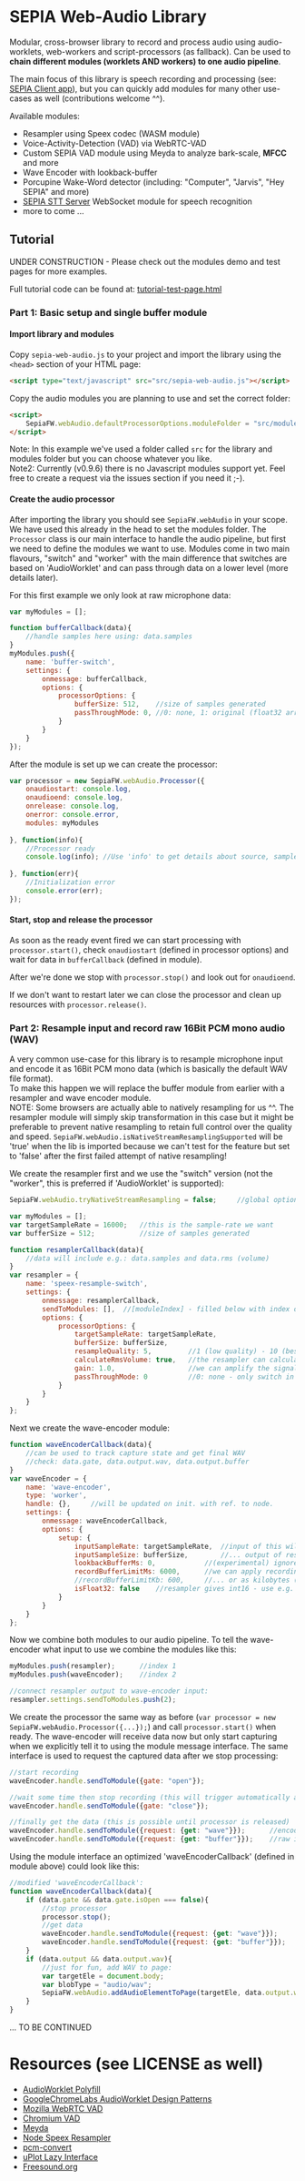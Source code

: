 # SEPIA Web-Audio Library

Modular, cross-browser library to record and process audio using audio-worklets, web-workers and script-processors (as fallback).
Can be used to **chain different modules (worklets AND workers) to one audio pipeline**.   
  
The main focus of this library is speech recording and processing (see: [SEPIA Client app](https://github.com/SEPIA-Framework/sepia-html-client-app)),
but you can quickly add modules for many other use-cases as well (contributions welcome ^^).
  
Available modules:

- Resampler using Speex codec (WASM module)
- Voice-Activity-Detection (VAD) via WebRTC-VAD
- Custom SEPIA VAD module using Meyda to analyze bark-scale, **MFCC** and more
- Wave Encoder with lookback-buffer
- Porcupine Wake-Word detector (including: "Computer", "Jarvis", "Hey SEPIA" and more)
- [SEPIA STT Server](https://github.com/SEPIA-Framework/sepia-stt-server) WebSocket module for speech recognition
- more to come ...

## Tutorial

UNDER CONSTRUCTION  - Please check out the modules demo and test pages for more examples.  
  
Full tutorial code can be found at: [tutorial-test-page.html](tutorial-test-page.html)

### Part 1: Basic setup and single buffer module

#### Import library and modules

Copy `sepia-web-audio.js` to your project and import the library using the `<head>` section of your HTML page:

```html
<script type="text/javascript" src="src/sepia-web-audio.js"></script>
```

Copy the audio modules you are planning to use and set the correct folder:

```html
<script>
	SepiaFW.webAudio.defaultProcessorOptions.moduleFolder = "src/modules";
</script>
```

Note: In this example we've used a folder called `src` for the library and modules folder but you can choose whatever you like.  
Note2: Currently (v0.9.6) there is no Javascript modules support yet. Feel free to create a request via the issues section if you need it ;-).

#### Create the audio processor

After importing the library you should see `SepiaFW.webAudio` in your scope. We have used this already in the head to set the modules folder. 
The `Processor` class is our main interface to handle the audio pipeline, but first we need to define the modules we want to use. 
Modules come in two main flavours, "switch" and "worker" with the main difference that switches are based on 'AudioWorklet' and can pass through data on a lower level (more details later).  
  
For this first example we only look at raw microphone data:

```javascript
var myModules = [];

function bufferCallback(data){
	//handle samples here using: data.samples
}
myModules.push({
	name: 'buffer-switch',
	settings: {
		onmessage: bufferCallback,
		options: {
			processorOptions: {
				bufferSize: 512, 	//size of samples generated
				passThroughMode: 0,	//0: none, 1: original (float32 array)
			}
		}
	}
});
```

After the module is set up we can create the processor:

```javascript
var processor = new SepiaFW.webAudio.Processor({
	onaudiostart: console.log,
	onaudioend: console.log,
	onrelease: console.log,
	onerror: console.error,
	modules: myModules
	
}, function(info){
	//Processor ready
	console.log(info); //Use 'info' to get details about source, sample-rate etc.
	
}, function(err){
	//Initialization error
	console.error(err);
});
```

#### Start, stop and release the processor

As soon as the ready event fired we can start processing with `processor.start()`, check `onaudiostart` (defined in processor options) and wait for data in `bufferCallback` (defined in module).  
  
After we're done we stop with `processor.stop()` and look out for `onaudioend`.  
  
If we don't want to restart later we can close the processor and clean up resources with `processor.release()`.

### Part 2: Resample input and record raw 16Bit PCM mono audio (WAV)

A very common use-case for this library is to resample microphone input and encode it as 16Bit PCM mono data (which is basically the default WAV file format).  
To make this happen we will replace the buffer module from earlier with a resampler and wave encoder module.  
NOTE: Some browsers are actually able to natively resampling for us ^^. The resampler module will simply skip transformation in this case but it might be preferable to prevent native resampling to retain full control over the quality and speed. 
`SepiaFW.webAudio.isNativeStreamResamplingSupported` will be 'true' when the lib is imported because we can't test for the feature but set to 'false' after the first failed attempt of native resampling!  
  
We create the resampler first and we use the "switch" version (not the "worker", this is preferred if 'AudioWorklet' is supported):

```javascript
SepiaFW.webAudio.tryNativeStreamResampling = false;		//global option (remain in control of resampling)

var myModules = [];
var targetSampleRate = 16000;	//this is the sample-rate we want
var bufferSize = 512;			//size of samples generated

function resamplerCallback(data){
	//data will include e.g.: data.samples and data.rms (volume)
}
var resampler = {
	name: 'speex-resample-switch',
	settings: {
		onmessage: resamplerCallback,
		sendToModules: [],	//[moduleIndex] - filled below with index of wave-encoder module
		options: {
			processorOptions: {
				targetSampleRate: targetSampleRate,
				bufferSize: bufferSize,
				resampleQuality: 5,			//1 (low quality) - 10 (best quality)
				calculateRmsVolume: true,	//the resampler can calculate RMS signal volume
				gain: 1.0,					//we can amplify the signal here
				passThroughMode: 0			//0: none - only switch in our pipe atm
			}
		}
	}
};
```

Next we create the wave-encoder module:

```javascript
function waveEncoderCallback(data){
	//can be used to track capture state and get final WAV
	//check: data.gate, data.output.wav, data.output.buffer
}
var waveEncoder = {
	name: 'wave-encoder',
	type: 'worker',
	handle: {},		//will be updated on init. with ref. to node.
	settings: {
		onmessage: waveEncoderCallback,
		options: {
			setup: {
				inputSampleRate: targetSampleRate,	//input of this will be ...
				inputSampleSize: bufferSize,		//... output of resampler
				lookbackBufferMs: 0,			//(experimental) ignore for now
				recordBufferLimitMs: 6000,		//we can apply recording limit as milliseconds
				//recordBufferLimitKb: 600,		//... or as kilobytes (default ~5MB)
				isFloat32: false	//resampler gives int16 - use e.g. for buffer module 
			}
		}
	}
};
```

Now we combine both modules to our audio pipeline. To tell the wave-encoder what input to use we combine the modules like this:

```javascript
myModules.push(resampler);		//index 1
myModules.push(waveEncoder);	//index 2

//connect resampler output to wave-encoder input:
resampler.settings.sendToModules.push(2);
```

We create the processor the same way as before (`var processor = new SepiaFW.webAudio.Processor({...});`) and call `processor.start()` when ready. 
The wave-encoder will receive data now but only start capturing when we explicitly tell it to using the module message interface. 
The same interface is used to request the captured data after we stop processing:

```javascript
//start recording
waveEncoder.handle.sendToModule({gate: "open"});

//wait some time then stop recording (this will trigger automatically after 'recordBufferLimitMs')
waveEncoder.handle.sendToModule({gate: "close"});

//finally get the data (this is possible until processor is released)
waveEncoder.handle.sendToModule({request: {get: "wave"}});		//encoded WAV
waveEncoder.handle.sendToModule({request: {get: "buffer"}});	//raw int16 buffer
```

Using the module interface an optimized 'waveEncoderCallback' (defined in module above) could look like this:

```javascript
//modified 'waveEncoderCallback':
function waveEncoderCallback(data){
	if (data.gate && data.gate.isOpen === false){
		//stop processor
		processor.stop();
		//get data
		waveEncoder.handle.sendToModule({request: {get: "wave"}});
		waveEncoder.handle.sendToModule({request: {get: "buffer"}});
	}
	if (data.output && data.output.wav){
		//just for fun, add WAV to page:
		var targetEle = document.body;
		var blobType = "audio/wav";
		SepiaFW.webAudio.addAudioElementToPage(targetEle, data.output.wav, blobType);
	}
}
```
  
... TO BE CONTINUED  

# Resources (see LICENSE as well)

* [AudioWorklet Polyfill](https://github.com/GoogleChromeLabs/audioworklet-polyfill)
* [GoogleChromeLabs AudioWorklet Design Patterns](https://github.com/GoogleChromeLabs/web-audio-samples/blob/gh-pages/audio-worklet/design-pattern/)
* [Mozilla WebRTC VAD](https://github.com/mozilla/webrtcvad_js)
* [Chromium VAD](https://chromium.googlesource.com/external/webrtc/+/refs/heads/lkgr/common_audio/vad/)
* [Meyda](https://github.com/meyda/meyda)
* [Node Speex Resampler](https://github.com/geekuillaume/node-speex-resampler)
* [pcm-convert](https://github.com/audiojs/pcm-convert)
* [uPlot Lazy Interface](https://github.com/bytemind-de/uPlot-lazy-interface)
* [Freesound.org](https://freesound.org/)